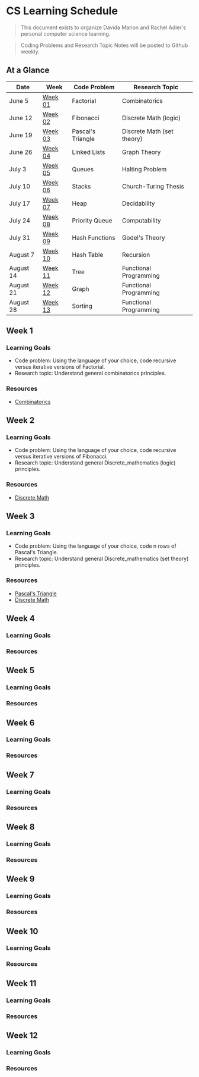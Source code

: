 # CS Learning Schedule

> This document exists to organize Davida Marion and Rachel Adler's personal computer science learning.

> Coding Problems and Research Topic Notes will be posted to Github weekly.

## At a Glance

| Date    | Week                | Code Problem | Research Topic
|---------|---------------------|--------------|---------------
| June 5  | [Week 01](#week-1)  | Factorial | Combinatorics
| June 12  | [Week 02](#week-2)  | Fibonacci | Discrete Math (logic)
| June 19  | [Week 03](#week-3)  | Pascal's Triangle | Discrete Math (set theory)
| June 26  | [Week 04](#week-4)  | Linked Lists | Graph Theory
| July 3  | [Week 05](#week-5)  | Queues | Halting Problem
| July 10  | [Week 06](#week-6)  | Stacks | Church-Turing Thesis
| July 17  | [Week 07](#week-7)  | Heap | Decidability
| July 24  | [Week 08](#week-8)  | Priority Queue | Computability
| July 31  | [Week 09](#week-9)  | Hash Functions | Godel's Theory
| August 7 | [Week 10](#week-10)  | Hash Table | Recursion
| August 14 | [Week 11](#week-11) | Tree | Functional Programming
| August 21 | [Week 12](#week-12) | Graph | Functional Programming
| August 28 | [Week 13](#week-13) | Sorting | Functional Programming


## Week 1

### Learning Goals
+ Code problem: Using the language of your choice, code recursive versus iterative versions of Factorial.
+ Research topic: Understand general combinatorics principles.

### Resources
+ [Combinatorics](http://en.wikipedia.org/wiki/Combinatorics)

## Week 2

### Learning Goals
+ Code problem: Using the language of your choice, code recursive versus iterative versions of Fibonacci.
+ Research topic: Understand general Discrete_mathematics (logic) principles.

### Resources
+ [Discrete Math](http://en.wikipedia.org/wiki/Discrete_mathematics)

## Week 3

### Learning Goals
+ Code problem: Using the language of your choice, code n rows of Pascal's Triangle.
+ Research topic: Understand general Discrete_mathematics (set theory) principles.

### Resources
+ [Pascal's Triangle](http://en.wikipedia.org/wiki/Pascal%27s_triangle)
+ [Discrete Math](http://en.wikipedia.org/wiki/Discrete_mathematics)

## Week 4
### Learning Goals
### Resources

## Week 5
### Learning Goals
### Resources

## Week 6
### Learning Goals
### Resources

## Week 7
### Learning Goals
### Resources

## Week 8
### Learning Goals
### Resources

## Week 9
### Learning Goals
### Resources

## Week 10
### Learning Goals
### Resources

## Week 11
### Learning Goals
### Resources

## Week 12
### Learning Goals
### Resources
